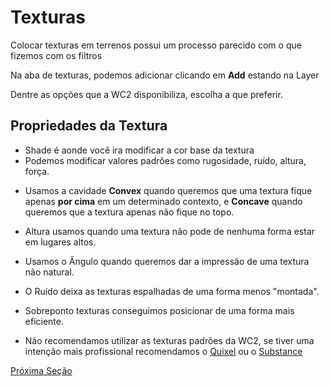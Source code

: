 # Texturas

Colocar texturas em terrenos possui um processo parecido com o que fizemos com os filtros

Na aba de texturas, podemos adicionar clicando em **Add** estando na Layer

Dentre as opções que a WC2 disponibiliza, escolha a que preferir.

## Propriedades da Textura

- Shade é aonde você ira modificar a cor base da textura
- Podemos modificar valores padrões como rugosidade, ruído, altura, força.

* Usamos a cavidade **Convex** quando queremos que uma textura fique apenas **por cima** em um determinado contexto, e **Concave** quando queremos que a textura apenas não fique no topo.

* Altura usamos quando uma textura não pode de nenhuma forma estar em lugares altos.

* Usamos o Ângulo quando queremos dar a impressão de uma textura não natural.

* O Ruído deixa as texturas espalhadas de uma forma menos "montada".

* Sobreponto texturas conseguimos posicionar de uma forma mais eficiente.

* Não recomendamos utilizar as texturas padrões da WC2, se tiver uma intenção mais profissional recomendamos o [Quixel](https://quixel.com/) ou o [Substance](https://www.substance3d.com/)

[Próxima Seção](./5-Areas.md)